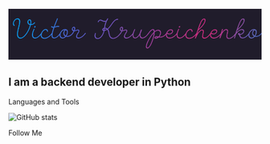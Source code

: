 ![Header](https://github.com/Victor-Krupeichenko/victor-krupeichenko/blob/main/assets/name.gif)

## I am a backend developer in Python

Languages and Tools

![GitHub stats](https://github-readme-stats.vercel.app/api?username=AParovyshnaya&theme=cobalt&show_icons=true)

Follow Me
